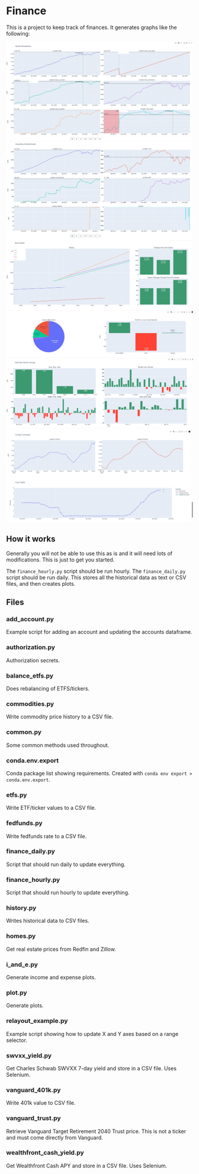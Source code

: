 # Finance

This is a project to keep track of finances. It generates graphs like the following:

![Assets Breakdown](examples/assets_breakdown.jpg)
![Investing](examples/investing.jpg)
![Real Estate](examples/realestate.jpg)
![Allocation](examples/allocation.jpg)
![Net Worth](examples/networth.jpg)
![Forex and Funds](examples/forex_funds.jpg)

## How it works

Generally you will not be able to use this as is and it will need lots of modifications. This
is just to get you started.

The `finance_hourly.py` script should be run hourly. The `finance_daily.py` script should be run daily.
This stores all the historical data as text or CSV files, and then creates plots.

## Files

### add_account.py

Example script for adding an account and updating the accounts dataframe.

### authorization.py

Authorization secrets.

### balance_etfs.py

Does rebalancing of ETFS/tickers.

### commodities.py

Write commodity price history to a CSV file.

### common.py

Some common methods used throughout.

### conda.env.export

Conda package list showing requirements. Created with `conda env export > conda.env.export`.

### etfs.py

Write ETF/ticker values to a CSV file.

### fedfunds.py

Write fedfunds rate to a CSV file.

### finance_daily.py

Script that should run daily to update everything.

### finance_hourly.py

Script that should run hourly to update everything.

### history.py

Writes historical data to CSV files.

### homes.py

Get real estate prices from Redfin and Zillow.

### i_and_e.py

Generate income and expense plots.

### plot.py

Generate plots.

### relayout_example.py

Example script showing how to update X and Y axes based on a range selector.

### swvxx_yield.py

Get Charles Schwab SWVXX 7-day yield and store in a CSV file. Uses Selenium.

### vanguard_401k.py

Write 401k value to CSV file.

### vanguard_trust.py

Retrieve Vanguard Target Retirement 2040 Trust price. This is not a ticker and must come directly from Vanguard.

### wealthfront_cash_yield.py

Get Wealthfront Cash APY and store in a CSV file. Uses Selenium.
